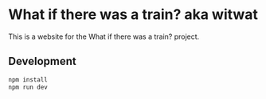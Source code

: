 # What if there was a train? aka witwat

This is a website for the What if there was a train? project.

## Development

```bash
npm install
npm run dev
```
